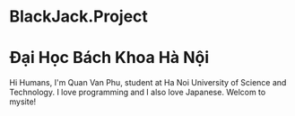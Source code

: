 # BlackJack.Project
Đại Học Bách Khoa Hà Nội
========================

Hi Humans,
I'm Quan Van Phu, student at Ha Noi University of Science and Technology.
I love programming and I also love Japanese.
Welcom to mysite!
